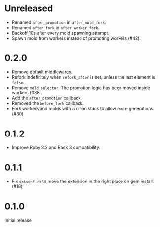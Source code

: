 # Unreleased

- Renamed `after_promotion` in `after_mold_fork`.
- Renamed `after_fork` in `after_worker_fork`.
- Backoff 10s after every mold spawning attempt.
- Spawn mold from workers instead of promoting workers (#42).

# 0.2.0

- Remove default middlewares.
- Refork indefinitely when `refork_after` is set, unless the last element is `false`.
- Remove `mold_selector`. The promotion logic has been moved inside workers (#38).
- Add the `after_promotion` callback.
- Removed the `before_fork` callback.
- Fork workers and molds with a clean stack to allow more generations. (#30)

# 0.1.2

- Improve Ruby 3.2 and Rack 3 compatibility.

# 0.1.1

- Fix `extconf.rb` to move the extension in the right place on gem install. (#18)

# 0.1.0

Initial release